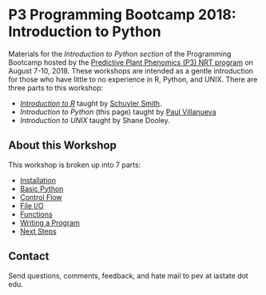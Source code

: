 # P3 Programming Bootcamp 2018: Introduction to Python

Materials for the *Introduction to Python section* of the Programming Bootcamp hosted by the [Predictive Plant Phenomics (P3) NRT program][p3-landing] on August 7-10, 2018.  These workshops are intended as a gentle introduction for those who have little to no experience in R, Python, and UNIX.  There are three parts to this workshop:

* [*Introduction to R*][intro-to-r] taught by [Schuyler Smith][schuyler-github].
* *Introduction to Python* (this page) taught by [Paul Villanueva][paul-github] 
* *Introduction to UNIX* taught by Shane Dooley.

## About this Workshop

This workshop is broken up into 7 parts:

* [Installation](P3Bootcamp2018-00.ipynb) 
* [Basic Python](P3Bootcamp2018-01.ipynb)
* [Control Flow](P3Bootcamp2018-02.ipynb)
* [File I/O](P3Bootcamp2018-03.ipynb)
* [Functions](P3Bootcamp2018-04.ipynb)
* [Writing a Program](P3Bootcamp2018-05.ipynb)
* [Next Steps](P3Bootcamp2018-06.ipynb)

## Contact

Send questions, comments, feedback, and hate mail to pev at iastate dot edu.


[p3-landing]: https://www.predictivephenomicsinplants.iastate.edu/
[intro-to-r]: https://github.com/sdsmith1390/Tutorial_Basic_R
[schuyler-github]: https://github.com/sdsmith1390
[paul-github]: https://github.com/pommevilla
